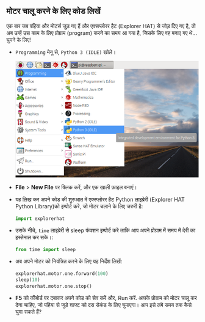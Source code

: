## मोटर चालू करने के लिए कोड लिखें

एक बार जब पहिया और मोटर्स जुड़ गए हैं और एक्सप्लोरर हैट (Explorer HAT) से जोड़ दिए गए है, तो अब उन्हें उस काम के लिए प्रोग्राम (program) करने का समय आ गया है, जिसके लिए वह बनाए गए थे... घुमने के लिए!

- `Programming` मेनू से, `Python 3 (IDLE)` खोले।
    
    ![Python खोलें](images/python3-app-menu.png)

- **File** > **New File** पर क्लिक करें, और एक खाली फ़ाइल बनाएं।

- यह लिख कर अपने कोड की शुरुआत में एक्स्प्लोरर हैट Python लाइब्रेरी (Explorer HAT Python Library)को इम्पोर्ट करे, जो मोटर चलाने के लिए जरुरी है:
    
    ```python
    import explorerhat
    ```

- उसके नीचे, `time` लाइब्रेरी से sleep फंक्शन इम्पोर्ट करे ताकि आप अपने प्रोग्राम में समय में देरी का इस्तेमाल कर सके।:
    
    ```python
    from time import sleep
    ```

- अब अपने मोटर को नियंत्रित करने के लिए यह निर्देश लिखें:
    
    ```python
    explorerhat.motor.one.forward(100)
    sleep(10)
    explorerhat.motor.one.stop()
    ```

- **F5** को कीबोर्ड पर दबाकर अपने कोड को सेव करें और, Run करें. आपके प्रोग्राम को मोटर चालू कर देना चाहिए, जो पहिया से जुड़े शाफ्ट को दस सेकंड के लिए घुमाएगा। आप इसे लंबे समय तक कैसे घुमा सकते हैं?
